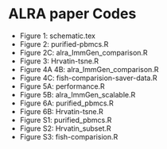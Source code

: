 # ALRA paper Codes

* Figure 1: schematic.tex
* Figure 2: purified-pbmcs.R
* Figure 2C: alra_ImmGen_comparison.R
* Figure 3: Hrvatin-tsne.R
* Figure 4A 4B: alra_ImmGen_comparison.R
* Figure 4C: fish-comparision-saver-data.R
* Figure 5A: performance.R
* Figure 5B: alra_ImmGen_scalable.R
* Figure 6A: purified_pbmcs.R
* Figure 6B: Hrvatin-tsne.R
* Figure S1: purified_pbmcs.R
* Figure S2: Hrvatin_subset.R
* Figure S3: fish-comparision.R
